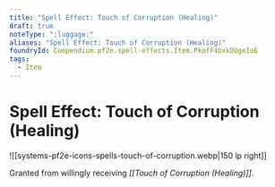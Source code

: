 ```yaml
---
title: "Spell Effect: Touch of Corruption (Healing)"
draft: true
noteType: ":luggage:"
aliases: "Spell Effect: Touch of Corruption (Healing)"
foundryId: Compendium.pf2e.spell-effects.Item.PkofF4bxkDUgeIoE
tags:
  - Item
---
```


# Spell Effect: Touch of Corruption (Healing)
![[systems-pf2e-icons-spells-touch-of-corruption.webp|150 lp right]]

Granted from willingly receiving _[[Touch of Corruption (Healing)]]_.
